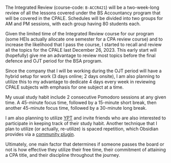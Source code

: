 
The Integrated Review (course-code: `B-ACCR421`) will be a two-week-long review of all the lessons covered under the BS Accountancy program that will be covered in the CPALE. Schedules will be divided into two groups for AM and PM sessions, with each group having 80 students each.

Given the limited time of the Integrated Review course for our program (some HEIs actually allocate one semester for a CPA review course) and to increase the likelihood that I pass the course, I started to recall and review all the topics for the CPALE last December 26, 2023. This early start will (hopefully) give me an advantage to review most topics before the final defence and OJT period for the BSA program.

Since the company that I will be working during the OJT period will have a hybrid setup for work (3 days online; 2 days onsite), I am also planning to utilize this to my advantage to dedicate 4 days every week in reviewing CPALE subjects with emphasis for one subject at a time.

My usual study habit include 2 consecutive Pomodoro sessions at any given time. A 45-minute focus time, followed by a 15-minute short break, then another 45-minute focus time, followed by a 30-minute long break.

I am also planning to utilize [YPT](https://apps.apple.com/us/app/ypt-yeolpumta/id1441909643) and invite friends who are also interested to participate in keeping track of their study habit. Another technique that I plan to utilize (or actually, re-utilize) is spaced repetition, which Obsidian provides via a [community plugin](https://github.com/st3v3nmw/obsidian-spaced-repetition).

Ultimately, one main factor that determines if someone passes the board or not is how effective they utilize their free time, their commitment of attaining a CPA title, and their discipline throughout the journey.
